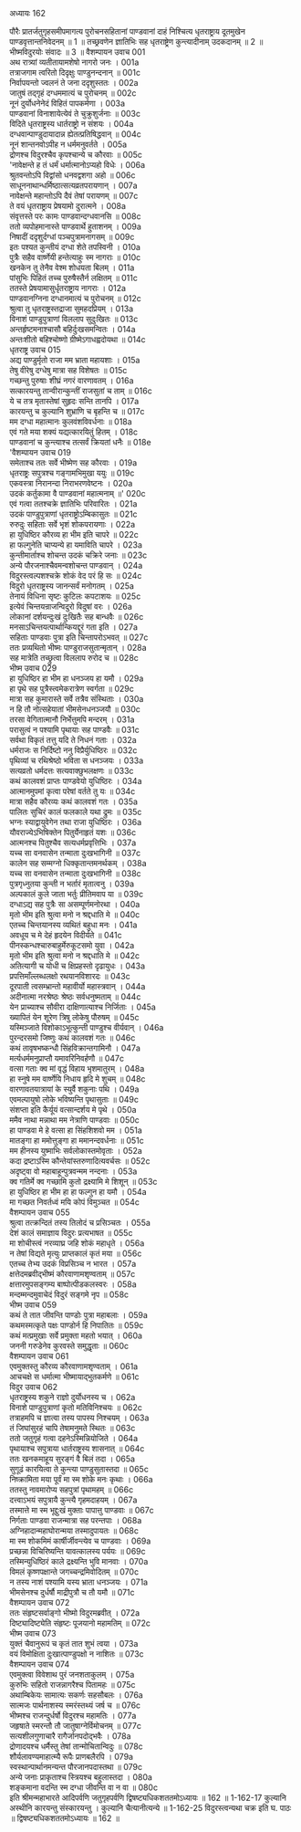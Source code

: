 अध्यायः 162

पौरैः प्रातर्जतुगृहसमीपमागत्य पुरोचनसहितानां पाण्डवानां दाहं निश्चित्य धृतराष्ट्राय दूतमुखेन पाण्डवृत्तान्तनिवेदनम् ॥ 1 ॥ तच्छ्रवणेन ज्ञातिभिः सह धृतराष्ट्रेण कुन्त्यादीनाम् उदकदानम् ॥ 2 ॥ भीष्मविदुरयोः संवादः ॥ 3 ॥
वैशम्पायन उवाच 	001  
अथ रात्र्यां व्यतीतायामशेषो नागरो जनः ।	001a  
तत्राजगाम त्वरितो दिदृक्षुः पाण्डुनन्दनान् ॥	001c  
निर्वापयन्तो ज्वलनं ते जना ददृशुस्ततः ।	002a  
जातुषं तद्गृहं दग्धममात्यं च पुरोचनम् ॥	002c  
नूनं दुर्योधनेनेदं विहितं पापकर्मणा ।	003a  
पाण्डवानां विनाशायेत्येवं ते चुक्रुशुर्जनाः ॥	003c  
विदिते धृतराष्ट्रस्य धार्तराष्ट्रो न संशयः ।	004a  
दग्धवान्पाण्डुदायादान्न ह्येतत्प्रतिषिद्धवान् ॥	004c  
नूनं शान्तनवोऽपीह न धर्ममनुवर्तते ।	005a  
द्रोणश्च विदुरश्चैव कृपश्चान्ये च कौरवाः ॥	005c  
\'नावेक्षन्ते ह तं धर्मं धर्मात्मानोऽप्यहो विधेः ।	006a  
श्रुतवन्तोऽपि विद्वांसो धनवद्वशगा अहो ॥	006c  
साधूननाथान्धर्मिष्ठात्सत्यव्रतपरायणान् ।	007a  
नावेक्षन्ते महान्तोऽपि दैवं तेषां परायणम् ॥	007c  
ते वयं धृतराष्ट्राय प्रेषयामो दुरात्मने ।	008a  
संवृत्तस्ते परः कामः पाण्डवान्दग्धवानसि ॥	008c  
ततो व्यपोहमानास्ते पाण्डवार्थे हुताशनम् ।	009a  
निषादीं ददृशुर्दग्धां पञ्चपुत्रामनागसम् ॥	009c  
इतः पश्यत कुन्तीयं दग्धा शेते तपस्विनी ।	010a  
पुत्रैः सहैव वार्ष्णेयी हन्तेत्याहुः स्म नागराः ॥	010c  
खनकेन तु तेनैव वेश्म शोधयता बिलम् ।	011a  
पांसुभिः पिहितं तच्च पुरुषैस्तैर्न लक्षितम् ॥	011c  
ततस्ते प्रेषयामासुर्धृतराष्ट्राय नागराः ।	012a  
पाण्डवानग्निना दग्धानमात्यं च पुरोचनम् ॥	012c  
श्रुत्वा तु धृतराष्ट्रस्तद्राजा सुमहदप्रियम् ।	013a  
विनाशं पाण्डुपुत्राणां विललाप सुदुःखितः ॥	013c  
अन्तर्हृष्टमनाश्चासौ बहिर्दुःखसमन्वितः ।	014a  
अन्तःशीतो बहिश्चोष्णो ग्रीष्मेऽगाधह्वदोयथा ॥	014c  
धृतराष्ट्र उवाच 	015  
अद्य पाण्डुर्मृतो राजा मम भ्राता महायशाः ।	015a  
तेषु वीरेषु दग्धेषु मात्रा सह विशेषतः ॥	015c  
गच्छन्तु पुरुषाः शीघ्रं नगरं वारणावतम् ।	016a  
सत्कारयन्तु तान्वीरान्कुन्तीं राजसुतां च ताम् ॥	016c  
ये च तत्र मृतास्तेषां सुहृदः सन्ति तानपि ।	017a  
कारयन्तु च कुल्यानि शुभ्राणि च बृहन्ति च ॥	017c  
मम दग्धा महात्मानः कुलवंशविवर्धनाः ॥	018a  
एवं गते मया शक्यं यद्यत्कारयितुं हितम् ।	018c  
पाण्डवानां च कुन्त्याश्च तत्सर्वं क्रियतां धनैः ॥	018e  
\'वैशम्पायन उवाच 	019  
समेताश्च ततः सर्वे भीष्मेण सह कौरवाः ।	019a  
धृतराष्ट्रः सपुत्रश्च गङ्गामभिमुखा ययुः ॥	019c  
एकवस्त्रा निरानन्दा निराभरणवेष्टनः ।	020a  
उदकं कर्तुकामा वै पाण्डवानां महात्मनाम् ॥\'	020c  
एवं गत्वा ततश्चक्रे ज्ञातिभिः परिवारितः ।	021a  
उदकं पाण्डुपुत्राणां धृतराष्ट्रोऽम्बिकासुतः ॥	021c  
रुरुदुः सहिताः सर्वे भृशं शोकपरायणाः ।	022a  
हा युधिष्ठिर कौरव्य हा भीम इति चापरे ॥	022c  
हा फल्गुनेति चाप्यन्ये हा यमाविति चापरे ।	023a  
कुन्तीमार्ताश्च शोचन्त उदकं चक्रिरे जनाः ॥	023c  
अन्ये पौरजनाश्चैवमन्वशोचन्त पाण्डवान् ।	024a  
विदुरस्त्वल्पशश्चक्रे शोकं वेद परं हि सः ॥	024c  
विदुरो धृतराष्ट्रस्य जानन्सर्वं मनोगतम् ।	025a  
तेनायं विधिना सृष्टः कुटिलः कपटाशयः ॥	025c  
इत्येवं चिन्तयन्राजन्विदुरो विदुषां वरः ।	026a  
लोकानां दर्शयन्दुःखं दुःखितैः सह बान्धवैः ॥	026c  
मनसाऽचिन्तयत्पार्थान्कियद्दूरं गता इति ।	027a  
सहिताः पाण्डवाः पुत्रा इति चिन्तापरोऽभवत् ॥	027c  
ततः प्रव्यथितो भीष्मः पाण्डुराजसुतान्मृतान् ।	028a  
सह मात्रेति तच्छ्रुत्वा विललाप रुरोद च ॥	028c  
भीष्म उवाच 	029  
हा युधिष्ठिर हा भीम हा धनञ्जय हा यमौ ।	029a  
हा पृथे सह पुत्रैस्त्वमेकरात्रेण स्वर्गता ॥	029c  
मात्रा सह कुमारास्ते सर्वे तत्रैव संस्थिताः ।	030a  
न हि तौ नोत्सहेयातां भीमसेनधनञ्जयौ ॥	030c  
तरसा वेगितात्मानौ निर्भेत्तुमपि मन्दरम् ।	031a  
परासुत्वं न पश्यामि पृथायाः सह पाण्डवैः ॥	031c  
सर्वथा विकृतं तत्तु यदि ते निधनं गताः ।	032a  
धर्मराजः स निर्दिष्टो ननु विप्रैर्युधिष्ठिरः ॥	032c  
पृथिव्यां च रथिश्रेष्ठो भविता स धनञ्जयः ।	033a  
सत्यव्रतो धर्मदत्तः सत्यवाक्छुभलक्षणः ॥	033c  
कथं कालवशं प्राप्तः पाण्डवेयो युधिष्ठिरः ।	034a  
आत्मानमुपमां कृत्वा परेषां वर्तते तु यः ॥	034c  
मात्रा सहैव कौरव्यः कथं कालवशं गतः ।	035a  
पालितः सुचिरं कालं फलकाले यथा द्रुमः ॥	035c  
भग्नः स्याद्वायुवेगेन तथा राजा युधिष्ठिरः ।	036a  
यौवराज्येऽभिषिक्तेन पितुर्येनाहृतं यशः ॥	036c  
आत्मनश्च पितुश्चैव सत्यधर्मप्रवृत्तिभिः ।	037a  
यच्च सा वनवासेन तन्माता दुःखभागिनी ॥	037c  
कालेन सह सम्मग्नो धिक्कृतान्तमनर्थकम् ।	038a  
यच्च सा वनवासेन तन्माता दुःखभागिनी ॥	038c  
पुत्रगृध्नुतया कुन्ती न भर्तारं मृतात्वनु ।	039a  
अल्पकालं कुले जाता भर्तुः प्रीतिमवाप या ॥	039c  
दग्धाऽद्य सह पुत्रैः सा असम्पूर्णमनोरथा ।	040a  
मृतो भीम इति श्रुत्वा मनो न श्रद्दधाति मे ॥	040c  
एतच्च चिन्तयानस्य व्यथितं बहुधा मनः ।	041a  
अवधूय च मे देहं हृदयेन विदीर्यते ॥	041c  
पीनस्कन्धश्चारुबाहुर्मेरुकूटसमो युवा ।	042a  
मृतो भीम इति श्रुत्वा मनो न श्रद्दधाति मे ॥	042c  
अतित्यागी च योधी च क्षिप्रहस्तो दृढायुधः ।	043a  
प्रपत्तिमाँल्लब्धलक्षो रथयानविशारदः ॥	043c  
दूरपाती त्वसम्भ्रान्तो महावीर्यो महास्त्रवान् ।	044a  
अदीनात्मा नरश्रेष्ठः श्रेष्ठः सर्वधनुष्मताम् ॥	044c  
येन प्राच्याश्च सौवीरा दाक्षिणात्याश्च निर्जिताः ।	045a  
ख्यापितं येन शूरेण त्रिषु लोकेषु पौरुषम् ॥	045c  
यस्मिञ्जाते विशोकाऽभूत्कुन्ती पाण्डुश्च वीर्यवान् ।	046a  
पुरन्दरसमो जिष्णुः कथं कालवशं गतः ॥	046c  
कथं तावृषभष्कन्धौ सिंहविक्रान्तगामिनौ ।	047a  
मर्त्यधर्ममनुप्राप्तौ यमावरिनिवर्हणौ ॥	047c  
वत्सा गताः क्व मां वृद्धं विहाय भृशमातुरम् ।	048a  
हा स्नुषे मम वार्ष्णेयि निधाय हृदि मे शुचम् ॥	048c  
वारणावतयात्रायां के स्युर्वै शकुनाः पथि ।	049a  
एवमल्पायुषो लोके भविष्यन्ति पृथासुताः ॥	049c  
संशप्ता इति कैर्यूयं वत्सान्दर्शय मे पृथे ।	050a  
ममैव नाथा मन्नाथा मम नेत्राणि पाण्डवाः ॥	050c  
हा पाण्डवा मे हे वत्सा हा सिंहशिशवो मम ।	051a  
मातङ्गा हा ममोत्तुङ्गा हा ममानन्दवर्धनाः ॥	051c  
मम हीनस्य युष्माभिः सर्वलोकास्तमोवृताः ।	052a  
कदा द्रष्टाऽस्मि कौन्तेयांस्तरुणादित्यवर्चसः ॥	052c  
अदृष्ट्वा वो महाबाहून्पुत्रवन्मम नन्दनाः ।	053a  
क्व गतिर्मे क्व गच्छामि कुतो द्रक्ष्यामि मे शिशून् ॥	053c  
हा युधिष्ठिर हा भीम हा हा फल्गुन हा यमौ ।	054a  
मा गच्छत निवर्तध्वं मयि कोपं विमुञ्चत ॥	054c  
वैशम्पायन उवाच 	055  
श्रुत्वा तत्क्रन्दितं तस्य तिलोदं च प्रसिञ्चतः ।	055a  
देशं कालं समाज्ञाय विदुरः प्रत्यभाषत ॥	055c  
मा शोचीस्त्वं नरव्याघ्र जहि शोकं महाधृते ।	056a  
न तेषां विद्यते मृत्युः प्राप्तकालं कृतं मया ॥	056c  
एतच्च तेभ्य उदकं विप्रसिञ्च न भारत ।	057a  
क्षत्तेदमब्रवीद्भीष्मं कौरवाणामशृण्वताम् ॥	057c  
क्षत्तारमुपसङ्गम्य बाष्पोत्पीडकलस्वरः ।	058a  
मन्दम्मन्दमुवाचेदं विदुरं सङ्गमे नृप ॥	058c  
भीष्म उवाच 	059  
कथं ते तात जीवन्ति पाण्डोः पुत्रा महाबलाः ।	059a  
कथमस्मत्कृते पक्षः पाण्डोर्न हि निपातितः ॥	059c  
कथं मत्प्रमुखाः सर्वे प्रमुक्ता महतो भयात् ।	060a  
जननी गरुडेनेव कुरवस्ते समुद्धृताः ॥	060c  
वैशम्पायन उवाच 	061  
एवमुक्तस्तु कौरव्य कौरवाणामशृण्वताम् ।	061a  
आचचक्षे स धर्मात्मा भीष्मायाद्भुतकर्मणे ॥	061c  
विदुर उवाच 	062  
धृतराष्ट्रस्य शकुने राज्ञो दुर्योधनस्य च ।	062a  
विनाशे पाण्डुपुत्राणां कृतो मतिविनिश्चयः ॥	062c  
तत्राहमपि च ज्ञात्वा तस्य पापस्य निश्चयम् ।	063a  
तं जिघांसुरहं चापि तेषामनुमते स्थितः ॥	063c  
ततो जतुगृहं गत्वा दहनेऽस्मिन्नियोजिते ।	064a  
पृथायाश्च सपुत्राया धार्तराष्ट्रस्य शासनात् ॥	064c  
ततः खनकमाहूय सुरङ्गं वै बिलं तदा ।	065a  
सुगूढं कारयित्वा ते कुन्त्या पाण्डुसुतास्तदा ॥	065c  
निष्क्रामिता मया पूर्वं मा स्म शोके मनः कृथाः ।	066a  
ततस्तु नावमारोप्य सहपुत्रां पृथामहम् ॥	066c  
दत्त्वाऽभयं सपुत्रायै कुन्त्यै गृहमदाहयम् ।	067a  
तस्मात्ते मा स्म भूद्दुःखं मुक्ताः पापात्तु पाण्डवाः ॥	067c  
निर्गताः पाण्डवा राजन्मात्रा सह परन्तपाः ।	068a  
अग्निहादान्महाघोरान्मया तस्मादुपायतः ॥	068c  
मा स्म शोकमिमं कार्षीर्जीवन्त्येव च पाण्डवाः ।	069a  
प्रच्छन्ना विचिरिष्यन्ति यावत्कालस्य पर्ययः ॥	069c  
तस्मिन्युधिष्ठिरं काले द्रक्ष्यन्ति भुवि मानवाः ।	070a  
विमलं कृष्णपक्षान्ते जगच्चन्द्रमिवोदितम् ॥	070c  
न तस्य नाशं पश्यामि यस्य भ्राता धनञ्जयः ।	071a  
भीमसेनश्च दुर्धर्षौ माद्रीपुत्रौ च तौ यमौ ॥	071c  
वैशम्पायन उवाच 	072  
ततः संहृष्टसर्वाङ्गो भीष्मो विदुरमब्रवीत् ।	072a  
दिष्ट्यादिष्ट्येति संहृष्टः पूजयानो महामतिम् ॥	072c  
भीष्म उवाच 	073  
युक्तं चैवानुरूपं च कृतं तात शुभं त्वया ।	073a  
वयं विमोक्षिता दुःखात्पाण्डुपक्षो न नाशितः ॥	073c  
वैशम्पायन उवाच 	074  
एवमुक्त्वा विवेशाथ पुरं जनशताकुलम् ।	075a  
कुरुभिः सहितो राजन्नागरैश्च पितामहः ॥	075c  
अथाम्बिकेयः सामात्यः सकर्णः सहसौबलः ।	076a  
सात्मजः पार्थनाशस्य स्मरंस्तथ्यं जर्ष च ॥	076c  
भीष्मश्च राजन्दुर्धर्षो विदुरश्च महामतिः ।	077a  
जहृषाते स्मरन्तौ तौ जातुषाग्नेर्विमोचनम् ॥	077c  
सत्यशीलगुणाचारै रागैर्जानपदोद्भवैः ।	078a  
द्रोणादयश्च धर्मैस्तु तेषां तान्मोचितान्विदुः ॥	078c  
शौर्यलावण्यमाहात्म्यै रूपैः प्राणबलैरपि ।	079a  
स्वस्थान्पार्थानमन्यन्त पौरजानपदास्तथा ॥	079c  
अन्ये जनाः प्राकृताश्च स्त्रियश्च बहुलास्तदा ।	080a  
शङ्कमाना वदन्ति स्म दग्धा जीवन्ति वा न वा ॥ 	080c  
इति श्रीमन्महाभारते आदिपर्वणि जतुगृहपर्वणि द्विषष्ट्यधिकशततमोऽध्यायः ॥ 162 ॥
1-162-17 कुल्यानि अस्थीनि कारयन्तु संस्कारयन्तु । कुल्यानि चैत्यानीत्यन्ये ॥ 1-162-25 विदुरस्त्वन्यथा चक्र इति घ. पाठः ॥ द्विषष्ट्यधिकशततमोऽध्यायः ॥ 162 ॥
